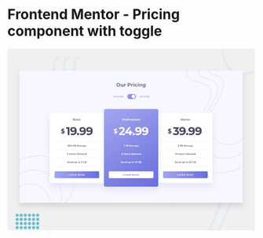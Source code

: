 # Frontend Mentor - Pricing component with toggle

![Design preview for the Pricing component with toggle coding challenge](./desktop-preview.jpg)

